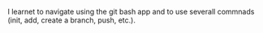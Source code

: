 I learnet to navigate using the git bash app and to use severall commnads (init, add, create a branch, push, etc.).